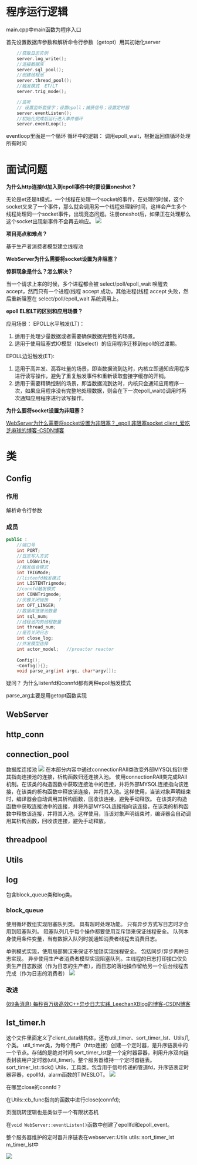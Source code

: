 
# 程序运行逻辑

main.cpp中main函数为程序入口

首先设置数据库参数和解析命令行参数（getopt）用其初始化server
```c++
	//获取日志实例
    server.log_write();
    //连接数据库
    server.sql_pool();
    //创建线程池
    server.thread_pool();
    //触发模式  ET/LT
    server.trig_mode();

    //监听  
    // 设置监听套接字；设置epoll；捕获信号；设置定时器
    server.eventListen();
    //初始化完成后运行进入事件循环
    server.eventLoop();
```
eventloop里面是一个循环
循环中的逻辑：
调用epoll_wait，根据返回值循环处理所有时间



# 面试问题

**为什么http连接fd加入到epoll事件中时要设置oneshot？**

  无论是et还是lt模式，一个线程在处理一个socket的事件，在处理的时候，这个socket又来了一个事件，那么就会调用另一个线程处理新时间，这样会产生多个线程处理同一个socket事件，出现竞态问题。注册oneshot后，如果正在处理那么这个socket出现新事件不会再去响应。
![](Pasted%20image%2020230425231000.png)

**项目亮点和难点？**

  基于生产者消费者模型建立线程池

**WebServer为什么需要将socket设置为非阻塞？**

**惊群现象是什么？怎么解决？**

当一个请求上来的时候，多个进程都会被 select/poll/epoll_wait 唤醒去 accept，然而只有一个进程(线程 accept 成功，其他进程(线程 accept 失败，然后重新阻塞在 select/poll/epoll_wait 系统调用上。

**epoll EL和LT的区别和应用场景？**

应用场景：
  EPOLL水平触发(LT)：
1.  适用于处理少量数据或者需要确保数据完整性的场景。
2.  适用于使用阻塞式IO模型（如select）的应用程序迁移到epoll的过渡期。

EPOLL边沿触发(ET):
1.  适用于高并发、高吞吐量的场景，即当数据流到达时，内核立即通知应用程序进行读写操作，避免了重复触发事件和重新读取套接字缓存的开销。
2.  适用于需要精确控制的场景，即当数据流到达时，内核只会通知应用程序一次，如果应用程序没有完整地处理数据，则会在下一次epoll_wait()调用时再次通知应用程序进行读写操作。


**为什么要将socket设置为非阻塞？**

[WebServer为什么需要将socket设置为非阻塞？_epoll 非阻塞socket client_爱吃芝麻球的博客-CSDN博客](https://blog.csdn.net/ccw_922/article/details/124625718)



# 类

## Config

### 作用

解析命令行参数

### 成员

```C++
public :
    //端口号
    int PORT;
    //日志写入方式
    int LOGWrite;
    //触发组合模式
    int TRIGMode;
    //listenfd触发模式
    int LISTENTrigmode;
    //connfd触发模式
    int CONNTrigmode;
    //优雅关闭链接    ?
    int OPT_LINGER;   
    //数据库连接池数量
    int sql_num;
    //线程池内的线程数量
    int thread_num;
    //是否关闭日志
    int close_log;
    //并发模型选择
    int actor_model;   //proactor reactor
   
    Config();
    ~Config(){};
    void parse_arg(int argc, char*argv[]);

```

疑问？
 为什么listenfd和connfd都有两种epoll触发模式

parse_arg主要是用getopt函数实现


## WebServer

## http_conn

## connection_pool

数据库连接池
![](Pasted%20image%2020230504214420.png)
在本部分内容中通过connectionRAII类改变外部MYSQL指针使其指向连接池的连接，析构函数归还连接入池。
使用connectionRAII类完成RAII机制。在该类的构造函数中获取连接池中的连接，并将外部MYSQL连接指向该连接，在该类的析构函数中释放该连接，并将其入池。这样使用，当该对象声明结束时，编译器会自动调用其析构函数，回收该连接，避免手动释放。
在该类的构造函数中获取连接池中的连接，并将外部MYSQL连接指向该连接，在该类的析构函数中释放该连接，并将其入池。这样使用，当该对象声明结束时，编译器会自动调用其析构函数，回收该连接，避免手动释放。

## threadpool

## Utils

## log

包含block_queue类和log类。

### block_queue

使用循环数组实现阻塞队列类。
具有超时处理功能。
只有异步方式写日志时才会用到阻塞队列。
阻塞队列几乎每个操作都要使用互斥锁来保证线程安全。
队列本身使用条件变量，当有数据入队列时就通知消费者线程去消费日志。

单例模式实现，使用局部懒汉来保证不加锁实现线程安全。
包括同步/异步两种日志实现。
异步使用生产者消费者模型实现阻塞队列。主线程的日志打印接口仅负责生产日志数据（作为日志的生产者），而日志的落地操作留给另一个后台线程去完成（作为日志的消费者）
![](Pasted%20image%2020230502225611.png)

### 改进

[(89条消息) 每秒百万级高效C++异步日志实践_LeechanXBlog的博客-CSDN博客](https://blog.csdn.net/linkedin_38454662/article/details/72921025)

## lst_timer.h

这个文件里面定义了client_data结构体，还有util_timer、sort_timer_lst、Utils几个类。
util_timer类，为每个用户（http连接）创建一个定时器，是升序链表中的一个节点。存储的是绝对时间
sort_timer_lst是一个定时器容器，利用升序双向链表封装用户定时器(util_timer)。整个服务器维持一个定时器链表。
sort_timer_lst::tick()
Utils，工具类。包含用于信号传递的管道fd，升序链表定时器容器，epollfd，alarm函数的TIMESLOT。
![](Pasted%20image%2020230504175521.png)






在哪里close的connfd？

在Utils::cb_func指向的函数中进行close(connfd);

页面跳转逻辑也是类似于一个有限状态机

在`void WebServer::eventListen()`函数中创建了epollfd和epoll_event。

整个服务器维护的定时器升序链表在webserver::Utils utils::sort_timer_lst m_timer_lst中




![](Pasted%20image%2020230506154215.png)





